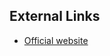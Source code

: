 ## External Links

- [Official
  website](http://www.subrosasoft.com/OSXSoftware/index.php?main_page=product_info&cPath=200&products_id=7)